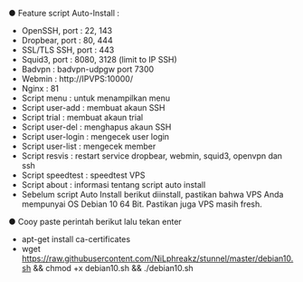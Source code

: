 ● Feature script Auto-Install :

* OpenSSH, port : 22, 143
* Dropbear, port : 80, 444
* SSL/TLS SSH, port : 443
* Squid3, port : 8080, 3128 (limit to IP SSH)
* Badvpn : badvpn-udpgw port 7300
* Webmin : http://IPVPS:10000/
* Nginx : 81
* Script menu : untuk menampilkan menu
* Script user-add : membuat akaun SSH
* Script trial : membuat akaun trial
* Script user-del : menghapus akaun SSH
* Script user-login : mengecek user login
* Script user-list : mengecek member
* Script resvis : restart service dropbear, webmin, squid3, openvpn dan ssh
* Script speedtest : speedtest VPS
* Script about : informasi tentang script auto install
* Sebelum script Auto Install berikut diinstall, pastikan bahwa VPS Anda mempunyai OS Debian 10 64 Bit. Pastikan juga VPS masih fresh.

● Cooy paste perintah berikut lalu tekan enter
* apt-get install ca-certificates
* wget https://raw.githubusercontent.com/NiLphreakz/stunnel/master/debian10.sh && chmod +x debian10.sh && ./debian10.sh
